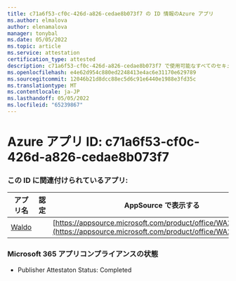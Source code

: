 ```yaml
---
title: c71a6f53-cf0c-426d-a826-cedae8b073f7 の ID 情報のAzure アプリ
ms.author: elmalova
author: elenamalova
manager: tonybal
ms.date: 05/05/2022
ms.topic: article
ms.service: attestation
certification_type: attested
description: c71a6f53-cf0c-426d-a826-cedae8b073f7 で使用可能なすべてのセキュリティとコンプライアンス情報。
ms.openlocfilehash: e4e62d954c880ed2248413e4ac6e31170e629789
ms.sourcegitcommit: 12046b21d8dcc88ec5d6c91e6440e1988e3fd35c
ms.translationtype: MT
ms.contentlocale: ja-JP
ms.lasthandoff: 05/05/2022
ms.locfileid: "65239867"
---
```

# <a name="azure-app-id-c71a6f53-cf0c-426d-a826-cedae8b073f7"></a>Azure アプリ ID: c71a6f53-cf0c-426d-a826-cedae8b073f7


### <a name="apps-associated-with-this-id"></a>この ID に関連付けられているアプリ:
| **アプリ名** | **認定** | **AppSource で表示する** |
|--------------|---------------|-----------------------|
| [Waldo](../forward/WA200003139.md) |  | [https://appsource.microsoft.com/product/office/WA200003139](https://appsource.microsoft.com/product/office/WA200003139) |

### <a name="microsoft-365-app-compliance-status"></a>Microsoft 365 アプリコンプライアンスの状態
- Publisher Attestaton Status: Completed
